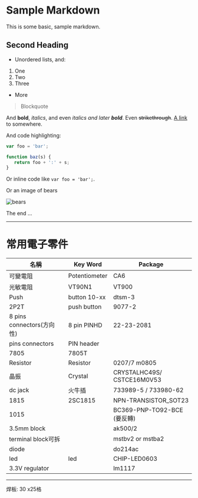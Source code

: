 # Sample Markdown

This is some basic, sample markdown.

## Second Heading

 * Unordered lists, and:
  1. One
  1. Two
  1. Three
 * More

> Blockquote

And **bold**, *italics*, and even *italics and later **bold***. Even ~~strikethrough~~. [A link](https://markdowntohtml.com) to somewhere.

And code highlighting:

```js
var foo = 'bar';

function baz(s) {
   return foo + ':' + s;
}
```

Or inline code like `var foo = 'bar';`.

Or an image of bears

![bears](http://placebear.com/200/200)

The end ...

---
 
# 常用電子零件

|名稱| Key Word| Package|
| -- | -- | -- |
|可變電阻 |	Potentiometer| 		CA6|
|光敏電阻| 	VT90N1| 			VT900|
|Push |		button 10-xx |		dtsm-3|
|2P2T |		push button| 		9077-2|
|8 pins connectors(方向性)| 8 pin PINHD | 22-23-2081|
|pins connectors| PIN header||
|7805 |7805T||
|Resistor| Resistor |0207/7 m0805|
|晶振 |Crystal |CRYSTALHC49S/ CSTCE16M0V53|
|dc jack| 火牛插| 733989-5 / 733980-62|
|1815 |2SC1815 |NPN-TRANSISTOR_SOT23|
|1015| | BC369-PNP-TO92-BCE (要反轉)|
|3.5mm block | |ak500/2|
|terminal block可拆| |mstbv2 or mstba2|
|diode| | do214ac|
|led | led|CHIP-LED0603|
|3.3V regulator | |lm1117|

--- 

焊板: 30 x25格

